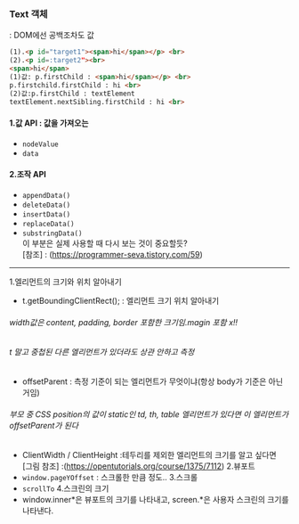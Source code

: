 ### Text 객체
: DOM에선 공백조차도 값
```html
(1).<p id="target1"><span>hi</span></p> <br>
(2).<p id=:target2"><br>
<span>hi</span>
(1)값: p.firstChild : <span>hi</span></p> <br>
p.firstchild.firstChild : hi <br>
(2)값:p.firstChild : textElement
textElement.nextSibling.firstChild : hi <br>
  ```

#### 1.값 API : 값을 가져오는
- `nodeValue`
- `data`
#### 2.조작 API
- `appendData()`
- `deleteData()`
- `insertData()`
- `replaceData()`
- `substringData()`
<br> 이 부분은 실제 사용할 때 다시 보는 것이 중요할듯? <br>
[참조] : (https://programmer-seva.tistory.com/59)

---
1.엘리먼트의 크기와 위치 알아내기 <br>
- t.getBoundingClientRect(); : 엘리먼트 크기 위치 알아내기 <br>
###### width값은 content, padding, border 포함한 크기임.magin 포함 x!!
###### t 말고 중첩된 다른 엘리먼트가 있더라도 상관 안하고 측정
- offsetParent : 측정 기준이 되는 엘리먼트가 무엇이냐(항상 body가 기준은 아닌거임)
###### 부모 중 CSS position의 값이 static인 td, th, table 엘리먼트가 있다면 이 엘리먼트가 offsetParent가 된다
- ClientWidth / ClientHeight :테두리를 제외한 엘리먼트의 크기를 알고 싶다면<br>
[그림 참조] :(https://opentutorials.org/course/1375/7112)
2.뷰포트<br>
- `window.pageYOffset` : 스크롤한 만큼 정도..
3.스크롤<br>
- `scrollTo`
4.스크린의 크기<br>
- window.inner*은 뷰포트의 크기를 나타내고, screen.*은 사용자 스크린의 크기를 나타낸다.<br>
